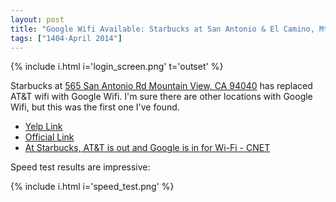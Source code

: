 ```yaml
---
layout: post
title: "Google Wifi Available: Starbucks at San Antonio & El Camino, Mt. View"
tags: ["1404-April 2014"]
---
```


{% include i.html i='login_screen.png' t='outset' %}

Starbucks at [565 San Antonio Rd Mountain View, CA 94040](http://maps.google.com/maps?es_sm=91&q=565+San+Antonio+Rd+Mountain+View,+CA+94040&um=1&ie=UTF-8&hq=&hnear=0x808fb09ea7dcd47f:0x11046dca03332d27,565+San+Antonio+Rd,+Mountain+View,+CA+94040&gl=us&sa=X&ei=O1xIU9WyG-2yygG3wIH4DQ&ved=0CCcQ8gEwAA) has replaced AT&T wifi with Google Wifi. I'm sure there are other locations with Google Wifi, but this was the first one I've found.

* [Yelp Link](http://www.yelp.com/biz/starbucks-coffee-mountain-view-9)
* [Official Link](http://www.starbucks.com/store/116466/us/san-antonio-el-camino-mt-view/565-san-antonio-road-mountain-view-ca-94040/28)
* [At Starbucks, AT&T is out and Google is in for Wi-Fi - CNET](http://www.cnet.com/news/at-starbucks-at-t-is-out-and-google-is-in-for-wi-fi/)

Speed test results are impressive:

{% include i.html i='speed_test.png' %}
